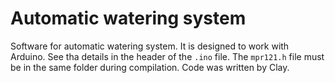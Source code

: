 # Automatic watering system

Software for automatic watering system. It is designed to work with Arduino. See tha details in the header of the `.ino` file. The `mpr121.h` file must be in the same folder during compilation. 
Code was written by Clay. 